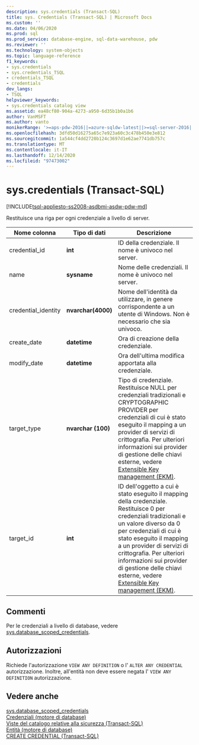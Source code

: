 ```yaml
---
description: sys.credentials (Transact-SQL)
title: sys. Credentials (Transact-SQL) | Microsoft Docs
ms.custom: ''
ms.date: 04/06/2020
ms.prod: sql
ms.prod_service: database-engine, sql-data-warehouse, pdw
ms.reviewer: ''
ms.technology: system-objects
ms.topic: language-reference
f1_keywords:
- sys.credentials
- sys.credentials_TSQL
- credentials_TSQL
- credentials
dev_langs:
- TSQL
helpviewer_keywords:
- sys.credentials catalog view
ms.assetid: ea48cf80-904a-4273-a950-6d35b1b0a1b6
author: VanMSFT
ms.author: vanto
monikerRange: '>=aps-pdw-2016||=azure-sqldw-latest||>=sql-server-2016||>=sql-server-linux-2017||=azuresqldb-mi-current'
ms.openlocfilehash: 3dfd50d16275a65c7e923a60c3c478b450e3e812
ms.sourcegitcommit: 1a544cf4dd2720b124c3697d1e62ae7741db757c
ms.translationtype: MT
ms.contentlocale: it-IT
ms.lasthandoff: 12/14/2020
ms.locfileid: "97473002"
---
```

# <a name="syscredentials-transact-sql"></a>sys.credentials (Transact-SQL)
[!INCLUDE[tsql-appliesto-ss2008-asdbmi-asdw-pdw-md](../../includes/tsql-appliesto-ss2008-asdbmi-asdw-pdw-md.md)]

  Restituisce una riga per ogni credenziale a livello di server.  
  
|Nome colonna|Tipo di dati|Descrizione|  
|-----------------|---------------|-----------------|  
|credential_id|**int**|ID della credenziale. Il nome è univoco nel server.|  
|name|**sysname**|Nome delle credenziali. Il nome è univoco nel server.|  
|credential_identity|**nvarchar(4000)**|Nome dell'identità da utilizzare, in genere corrispondente a un utente di Windows. Non è necessario che sia univoco.|  
|create_date|**datetime**|Ora di creazione della credenziale.|  
|modify_date|**datetime**|Ora dell'ultima modifica apportata alla credenziale.|  
|target_type|**nvarchar (100)**|Tipo di credenziale. Restituisce NULL per credenziali tradizionali e CRYPTOGRAPHIC PROVIDER per credenziali di cui è stato eseguito il mapping a un provider di servizi di crittografia. Per ulteriori informazioni sui provider di gestione delle chiavi esterne, vedere [Extensible Key management &#40;EKM&#41;](../../relational-databases/security/encryption/extensible-key-management-ekm.md).|  
|target_id|**int**|ID dell'oggetto a cui è stato eseguito il mapping della credenziale. Restituisce 0 per credenziali tradizionali e un valore diverso da 0 per credenziali di cui è stato eseguito il mapping a un provider di servizi di crittografia. Per ulteriori informazioni sui provider di gestione delle chiavi esterne, vedere [Extensible Key management &#40;EKM&#41;](../../relational-databases/security/encryption/extensible-key-management-ekm.md).|  

## <a name="remarks"></a>Commenti  
Per le credenziali a livello di database, vedere [sys.database_scoped_credentials](../../relational-databases/system-catalog-views/sys-database-scoped-credentials-transact-sql.md).
  
## <a name="permissions"></a>Autorizzazioni  
 Richiede l'autorizzazione `VIEW ANY DEFINITION` o l' `ALTER ANY CREDENTIAL` autorizzazione. Inoltre, all'entità non deve essere negata l' `VIEW ANY DEFINITION` autorizzazione.  
  
## <a name="see-also"></a>Vedere anche  
 [sys.database_scoped_credentials](../../relational-databases/system-catalog-views/sys-database-scoped-credentials-transact-sql.md)   
 [Credenziali &#40;motore di database&#41;](../../relational-databases/security/authentication-access/credentials-database-engine.md)   
 [Viste del catalogo relative alla sicurezza &#40;Transact-SQL&#41;](../../relational-databases/system-catalog-views/security-catalog-views-transact-sql.md)   
 [Entità &#40;motore di database&#41;](../../relational-databases/security/authentication-access/principals-database-engine.md)   
 [CREATE CREDENTIAL &#40;Transact-SQL&#41;](../../t-sql/statements/create-credential-transact-sql.md)  
  
  
